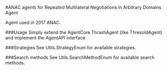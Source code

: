 #ANAC agents for  Repeated Multilateral Negotiations in Arbitrary Domains Agent

Agent used in 2017 ANAC.

###Usage
Simply extend the AgentCore.ThrashAgent (like ThresoldAgent) and implement the AgentAPI interface.

###Strategies
See Utils.StrategyEnum for available strategies.

###Search methods
See Utils.SearchMethodEnum for available search methods.
